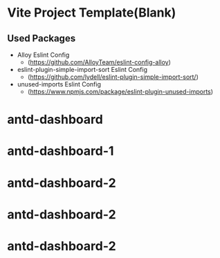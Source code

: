 # Vite Project Template(Blank)

## Used Packages

- Alloy Eslint Config
  - (https://github.com/AlloyTeam/eslint-config-alloy)
- eslint-plugin-simple-import-sort Eslint Config
  - (https://github.com/lydell/eslint-plugin-simple-import-sort/)
- unused-imports Eslint Config
  - (https://www.npmjs.com/package/eslint-plugin-unused-imports)
# antd-dashboard
# antd-dashboard-1
# antd-dashboard-2
# antd-dashboard-2
# antd-dashboard-2
